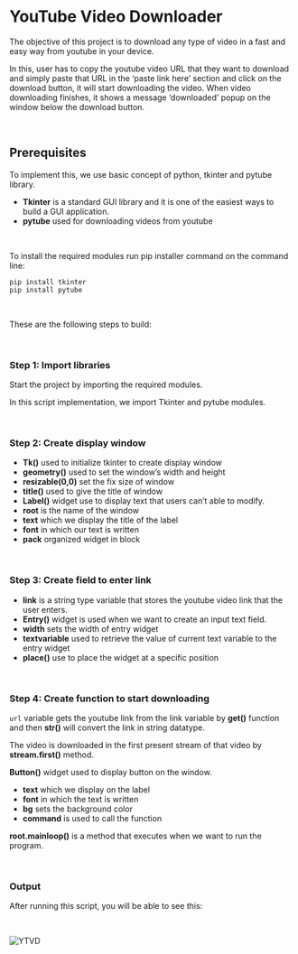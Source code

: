 # YouTube Video Downloader

The objective of this project is to download any type of video in a fast and easy way from youtube in your device.

In this, user has to copy the youtube video URL that they want to download and simply paste that URL in the ‘paste link here’ section and click on the download button, it will start downloading the video. When video downloading finishes, it shows a message ‘downloaded’ popup on the window below the download button.

</br>

## Prerequisites

To implement this, we use basic concept of python, tkinter and pytube library.

- **Tkinter** is a standard GUI library and it is one of the easiest ways to build a GUI application.
- **pytube** used for downloading videos from youtube

</br>

To install the required modules run pip installer command on the command line:

```
pip install tkinter
pip install pytube
```

</br>

These are the following steps to build:

</br>

### Step 1: Import libraries

Start the project by importing the required modules.

In this script implementation, we import Tkinter and pytube modules.

</br>

### Step 2: Create display window

- **Tk()** used to initialize tkinter to create display window
- **geometry()** used to set the window’s width and height
- **resizable(0,0)** set the fix size of window
- **title()** used to give the title of window
- **Label()** widget use to display text that users can’t able to modify.
- **root** is the name of the window
- **text** which we display the title of the label
- **font** in which our text is written
- **pack** organized widget in block

</br>

### Step 3: Create field to enter link

- **link** is a string type variable that stores the youtube video link that the user enters.
- **Entry()** widget is used when we want to create an input text field.
- **width** sets the width of entry widget
- **textvariable** used to retrieve the value of current text variable to the entry widget
- **place()** use to place the widget at a specific position

</br>

### Step 4: Create function to start downloading

`url` variable gets the youtube link from the link variable by **get()** function and then **str()** will convert the link in string datatype.

The video is downloaded in the first present stream of that video by **stream.first()** method.

**Button()** widget used to display button on the window.

- **text** which we display on the label
- **font** in which the text is written
- **bg** sets the background color
- **command** is used to call the function

**root.mainloop()** is a method that executes when we want to run the program.

</br>

### Output

After running this script, you will be able to see this:

</br>

![YTVD](https://user-images.githubusercontent.com/73488906/111301619-6eeaa100-8678-11eb-9ef2-5ce1b02571cf.png)
